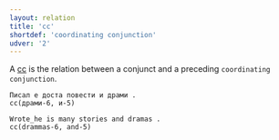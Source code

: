 ```yaml
---
layout: relation
title: 'cc'
shortdef: 'coordinating conjunction'
udver: '2'
---
```


A [cc]() is the relation between a conjunct and a preceding `coordinating conjunction`.


~~~ sdparse
Писал е доста повести и драми .
cc(драми-6, и-5)
~~~

~~~ sdparse
Wrote_he is many stories and dramas .
cc(drammas-6, and-5)
~~~

<!-- Interlanguage links updated Po lis 14 15:35:13 CET 2022 -->
